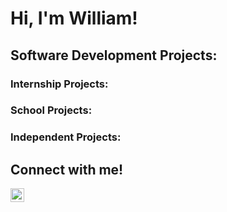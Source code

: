 # Hi, I'm William!

## Software Development Projects:

### Internship Projects:

### School Projects:

### Independent Projects:

## Connect with me!
[<img align="left" alt="WilliamBranch | LinkedIn" width="22px" src="https://cdn.jsdelivr.net/npm/simple-icons@v3/icons/linkedin.svg" />](linkedin)
